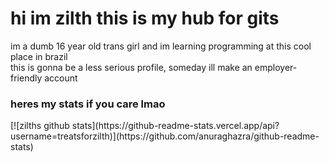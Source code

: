 <h1>hi im zilth this is my hub for gits</h1>
<p>im a dumb 16 year old trans girl and im learning programming at this cool place in brazil<br>this is gonna be a less serious profile, someday ill make an employer-friendly account</p>

<h3>heres my stats if you care lmao</h3>
[![zilths github stats](https://github-readme-stats.vercel.app/api?username=treatsforzilth)](https://github.com/anuraghazra/github-readme-stats)
